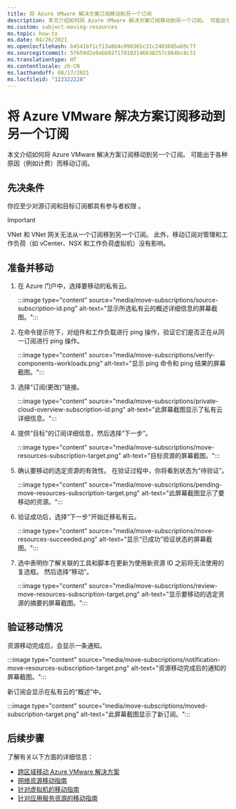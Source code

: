 ```yaml
---
title: 将 Azure VMware 解决方案订阅移动到另一个订阅
description: 本文介绍如何将 Azure VMware 解决方案订阅移动到另一个订阅。 可能出于各种原因（例如计费）而移动资源。
ms.custom: subject-moving-resources
ms.topic: how-to
ms.date: 04/26/2021
ms.openlocfilehash: b4541bf1cf13a8b4c090365c31c2403685a69c7f
ms.sourcegitcommit: 5f659d2a9abb92f178103146b38257c864bc8c31
ms.translationtype: HT
ms.contentlocale: zh-CN
ms.lasthandoff: 08/17/2021
ms.locfileid: "122322228"
---
```

# <a name="move-azure-vmware-solution-subscription-to-another-subscription"></a>将 Azure VMware 解决方案订阅移动到另一个订阅

本文介绍如何将 Azure VMware 解决方案订阅移动到另一个订阅。 可能出于各种原因（例如计费）而移动订阅。

## <a name="prerequisites"></a>先决条件
你应至少对源订阅和目标订阅都具有参与者权限 。 

>[!IMPORTANT]
>VNet 和 VNet 网关无法从一个订阅移到另一个订阅。 此外，移动订阅对管理和工作负荷（如 vCenter、NSX 和工作负荷虚拟机）没有影响。

## <a name="prepare-and-move"></a>准备并移动 

1. 在 Azure 门户中，选择要移动的私有云。

   :::image type="content" source="media/move-subscriptions/source-subscription-id.png" alt-text="显示所选私有云的概述详细信息的屏幕截图。":::

1. 在命令提示符下，对组件和工作负载进行 ping 操作，验证它们是否正在从同一订阅进行 ping 操作。  

   :::image type="content" source="media/move-subscriptions/verify-components-workloads.png" alt-text="显示 ping 命令和 ping 结果的屏幕截图。":::

1. 选择“订阅(更改)”链接。

   :::image type="content" source="media/move-subscriptions/private-cloud-overview-subscription-id.png" alt-text="此屏幕截图显示了私有云详细信息。"::: 

1. 提供“目标”的订阅详细信息，然后选择“下一步”。

   :::image type="content" source="media/move-subscriptions/move-resources-subscription-target.png" alt-text="目标资源的屏幕截图。":::

1. 确认要移动的选定资源的有效性。 在验证过程中，你将看到状态为“待验证”。 

   :::image type="content" source="media/move-subscriptions/pending-move-resources-subscription-target.png" alt-text="此屏幕截图显示了要移动的资源。":::

1. 验证成功后，选择“下一步”开始迁移私有云。

   :::image type="content" source="media/move-subscriptions/move-resources-succeeded.png" alt-text="显示“已成功”验证状态的屏幕截图。":::

1. 选中表明你了解关联的工具和脚本在更新为使用新资源 ID 之前将无法使用的复选框。 然后选择“移动”。

   :::image type="content" source="media/move-subscriptions/review-move-resources-subscription-target.png" alt-text="显示要移动的选定资源的摘要的屏幕截图。":::

## <a name="verify-the-move"></a>验证移动情况

资源移动完成后，会显示一条通知。 

:::image type="content" source="media/move-subscriptions/notification-move-resources-subscription-target.png" alt-text="资源移动完成后的通知的屏幕截图。":::

新订阅会显示在私有云的“概述”中。

:::image type="content" source="media/move-subscriptions/moved-subscription-target.png" alt-text="此屏幕截图显示了新订阅。":::

## <a name="next-steps"></a>后续步骤
了解有关以下方面的详细信息：

- [跨区域移动 Azure VMware 解决方案](move-azure-vmware-solution-across-regions.md)
- [网络资源移动指南](../azure-resource-manager/management/move-limitations/networking-move-limitations.md)
- [针对虚拟机的移动指南](../azure-resource-manager/management/move-limitations/virtual-machines-move-limitations.md)
- [针对应用服务资源的移动指南](../azure-resource-manager/management/move-limitations/app-service-move-limitations.md)
